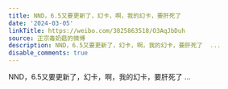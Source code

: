 ```yaml
---
title: NND，6.5又要更新了，幻卡，啊，我的幻卡，要肝死了
date: '2024-03-05'
linkTitle: https://weibo.com/3825863518/O3AqJbDuh
source: 正宗毒奶菇的微博
description: NND，6.5又要更新了，幻卡，啊，我的幻卡，要肝死了  ...
disable_comments: true
---
```

NND，6.5又要更新了，幻卡，啊，我的幻卡，要肝死了  ...